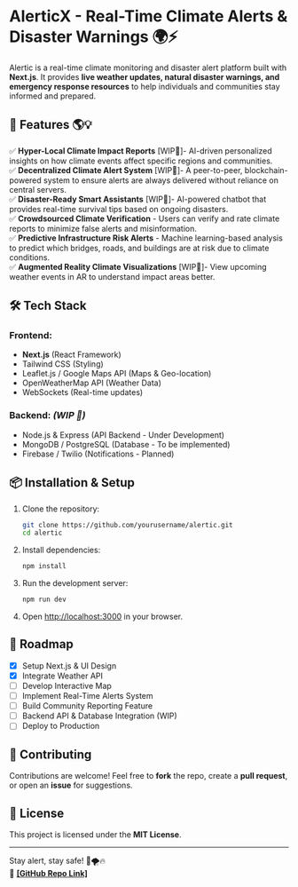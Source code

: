 # AlerticX - Real-Time Climate Alerts & Disaster Warnings 🌍⚡

Alertic is a real-time climate monitoring and disaster alert platform built with **Next.js**. It provides **live weather updates, natural disaster warnings, and emergency response resources** to help individuals and communities stay informed and prepared.

## 🚀 Features 🌎💡
✅ **Hyper-Local Climate Impact Reports** [WIP🚧]- AI-driven personalized insights on how climate events affect specific regions and communities.  
✅ **Decentralized Climate Alert System** [WIP🚧]- A peer-to-peer, blockchain-powered system to ensure alerts are always delivered without reliance on central servers.  
✅ **Disaster-Ready Smart Assistants** [WIP🚧]- AI-powered chatbot that provides real-time survival tips based on ongoing disasters.  
✅ **Crowdsourced Climate Verification** - Users can verify and rate climate reports to minimize false alerts and misinformation.  
✅ **Predictive Infrastructure Risk Alerts** - Machine learning-based analysis to predict which bridges, roads, and buildings are at risk due to climate conditions.  
✅ **Augmented Reality Climate Visualizations** [WIP🚧]- View upcoming weather events in AR to understand impact areas better.  

## 🛠 Tech Stack
### **Frontend:**
- **Next.js** (React Framework)
- Tailwind CSS (Styling)
- Leaflet.js / Google Maps API (Maps & Geo-location)
- OpenWeatherMap API (Weather Data)
- WebSockets (Real-time updates)

### **Backend:** *(WIP 🚧)*
- Node.js & Express (API Backend - Under Development)
- MongoDB / PostgreSQL (Database - To be implemented)
- Firebase / Twilio (Notifications - Planned)

## 📦 Installation & Setup
1. Clone the repository:
   ```sh
   git clone https://github.com/yourusername/alertic.git
   cd alertic
   ```
2. Install dependencies:
   ```sh
   npm install
   ```
3. Run the development server:
   ```sh
   npm run dev
   ```
4. Open [http://localhost:3000](http://localhost:3000) in your browser.

## 🚧 Roadmap
- [x] Setup Next.js & UI Design
- [x] Integrate Weather API
- [ ] Develop Interactive Map
- [ ] Implement Real-Time Alerts System
- [ ] Build Community Reporting Feature
- [ ] Backend API & Database Integration (WIP)
- [ ] Deploy to Production

## 🤝 Contributing
Contributions are welcome! Feel free to **fork** the repo, create a **pull request**, or open an **issue** for suggestions.

## 📜 License
This project is licensed under the **MIT License**.

---
Stay alert, stay safe! 🌱🌪️🔥  
📌 **[\[GitHub Repo Link\]](https://github.com/NemisysT/Alertic.git)**

